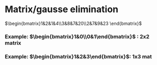 # Matrix/gausse elimination

$\begin{bmatrix}1&2&1&4\\3&8&7&20\\2&7&9&23 \end{bmatrix}$

### Example: $\begin{bmatrix}1&0\\0&1\end{bmatrix}$ : 2x2 matrix
### Example: $\begin{bmatrix}1&2&3\end{bmatrix}$: 1x3 mat

